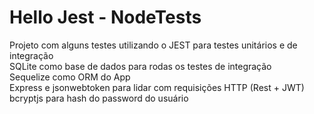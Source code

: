 # Hello Jest - NodeTests
Projeto com alguns testes utilizando o JEST para testes unitários e de integração <br/>
SQLite como base de dados para rodas os testes de integração <br/>
Sequelize como ORM do App <br/>
Express e jsonwebtoken para lidar com requisições HTTP (Rest + JWT) <br/>
bcryptjs para hash do password do usuário <br/>

<!-- **YUP** para lidar com as validações das requisições HTTP

**multer** para lidar com multipart/form-data

**mongoose** ODM MongoDB

**nodemailer + handlerbars** para envio de e-mails

**bee-queue** para lidar com filas - envio de emails -->
